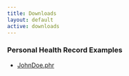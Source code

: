 ```yaml
---
title: Downloads
layout: default
active: downloads
---
```



### Personal Health Record Examples

- [JohnDoe.phr](JohnDoe.phr)
